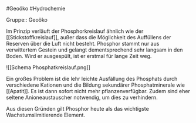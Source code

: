 #Geoöko #Hydrochemie

Gruppe:: Geoöko

Im Prinzip verläuft der Phosphorkreislauf ähnlich wie der [[Stickstoffkreislauf]], außer dass die Möglichkeit des Auffüllens der Reserven über die Luft nicht besteht. Phosphor stammt nur aus verwittertem Gestein und gelangt dementsprechend sehr langsam in den Boden. Wird er ausgespült, ist er erstmal für lange Zeit weg.

![[Schema Phosphatkreislauf.png]]

Ein großes Problem ist die lehr leichte Ausfällung des Phosphats durch verschiedene Kationen und die Bildung sekundärer Phosphatminerale wie [[Apatit]]. Es ist dann sofort nicht mehr pflanzenverfügbar. Zudem sind eher seltene Anioneaustauscher notwendig, um dies zu verhindern.

Aus diesen Gründen gilt Phosphor heute als das wichtigste Wachstumslimitierende Element.